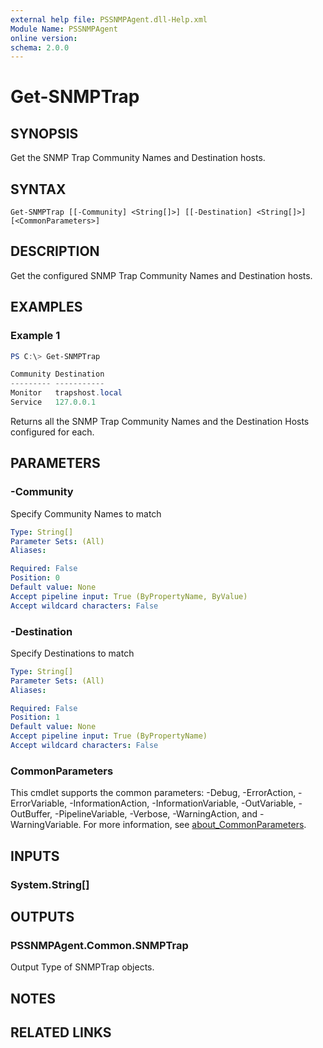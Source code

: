 ```yaml
---
external help file: PSSNMPAgent.dll-Help.xml
Module Name: PSSNMPAgent
online version:
schema: 2.0.0
---
```


# Get-SNMPTrap

## SYNOPSIS
Get the SNMP Trap Community Names and Destination hosts.

## SYNTAX

```
Get-SNMPTrap [[-Community] <String[]>] [[-Destination] <String[]>] [<CommonParameters>]
```

## DESCRIPTION
Get the configured SNMP Trap Community Names and Destination hosts.

## EXAMPLES

### Example 1
```powershell
PS C:\> Get-SNMPTrap

Community Destination
--------- -----------
Monitor   trapshost.local
Service   127.0.0.1
```

Returns all the SNMP Trap Community Names and the Destination Hosts configured for each.

## PARAMETERS

### -Community
Specify Community Names to match

```yaml
Type: String[]
Parameter Sets: (All)
Aliases:

Required: False
Position: 0
Default value: None
Accept pipeline input: True (ByPropertyName, ByValue)
Accept wildcard characters: False
```

### -Destination
Specify Destinations to match

```yaml
Type: String[]
Parameter Sets: (All)
Aliases:

Required: False
Position: 1
Default value: None
Accept pipeline input: True (ByPropertyName)
Accept wildcard characters: False
```

### CommonParameters
This cmdlet supports the common parameters: -Debug, -ErrorAction, -ErrorVariable, -InformationAction, -InformationVariable, -OutVariable, -OutBuffer, -PipelineVariable, -Verbose, -WarningAction, and -WarningVariable. For more information, see [about_CommonParameters](http://go.microsoft.com/fwlink/?LinkID=113216).

## INPUTS

### System.String[]

## OUTPUTS

### PSSNMPAgent.Common.SNMPTrap
Output Type of SNMPTrap objects.

## NOTES

## RELATED LINKS
